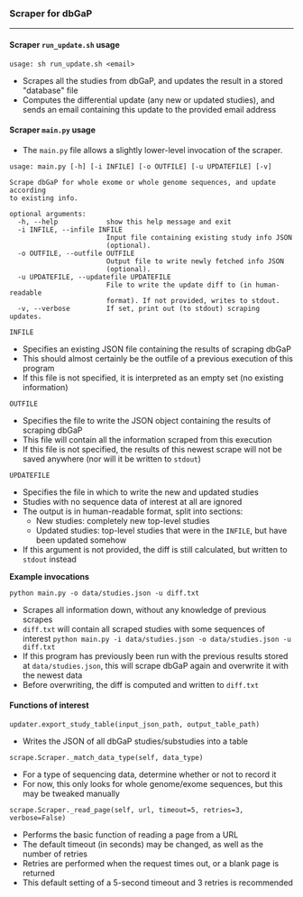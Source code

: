 ### Scraper for dbGaP
---------
#### Scraper `run_update.sh` usage
```
usage: sh run_update.sh <email>
```
- Scrapes all the studies from dbGaP, and updates the result in a stored "database" file
- Computes the differential update (any new or updated studies), and sends an email containing this update to the provided email address

#### Scraper `main.py` usage
- The `main.py` file allows a slightly lower-level invocation of the scraper.

```
usage: main.py [-h] [-i INFILE] [-o OUTFILE] [-u UPDATEFILE] [-v]

Scrape dbGaP for whole exome or whole genome sequences, and update according
to existing info.

optional arguments:
  -h, --help            show this help message and exit
  -i INFILE, --infile INFILE
                        Input file containing existing study info JSON
                        (optional).
  -o OUTFILE, --outfile OUTFILE
                        Output file to write newly fetched info JSON
                        (optional).
  -u UPDATEFILE, --updatefile UPDATEFILE
                        File to write the update diff to (in human-readable
                        format). If not provided, writes to stdout.
  -v, --verbose         If set, print out (to stdout) scraping updates.
```

`INFILE`
- Specifies an existing JSON file containing the results of scraping dbGaP
- This should almost certainly be the outfile of a previous execution of this program
- If this file is not specified, it is interpreted as an empty set (no existing information)

`OUTFILE`
- Specifies the file to write the JSON object containing the results of scraping dbGaP
- This file will contain all the information scraped from this execution
- If this file is not specified, the results of this newest scrape will not be saved anywhere (nor will it be written to `stdout`)

`UPDATEFILE`
- Specifies the file in which to write the new and updated studies
- Studies with no sequence data of interest at all are ignored
- The output is in human-readable format, split into sections:
    - New studies: completely new top-level studies
    - Updated studies: top-level studies that were in the `INFILE`, but have been updated somehow
- If this argument is not provided, the diff is still calculated, but written to `stdout` instead

**Example invocations**

`python main.py -o data/studies.json -u diff.txt`
- Scrapes all information down, without any knowledge of previous scrapes
- `diff.txt` will contain all scraped studies with some sequences of interest
`python main.py -i data/studies.json -o data/studies.json -u diff.txt`
- If this program has previously been run with the previous results stored at `data/studies.json`, this will scrape dbGaP again and overwrite it with the newest data
- Before overwriting, the diff is computed and written to `diff.txt`

#### Functions of interest
`updater.export_study_table(input_json_path, output_table_path)`
- Writes the JSON of all dbGaP studies/substudies into a table

`scrape.Scraper._match_data_type(self, data_type)`
- For a type of sequencing data, determine whether or not to record it
- For now, this only looks for whole genome/exome sequences, but this may be tweaked manually

`scrape.Scraper._read_page(self, url, timeout=5, retries=3, verbose=False)`
- Performs the basic function of reading a page from a URL
- The default timeout (in seconds) may be changed, as well as the number of retries
- Retries are performed when the request times out, or a blank page is returned
- This default setting of a 5-second timeout and 3 retries is recommended

